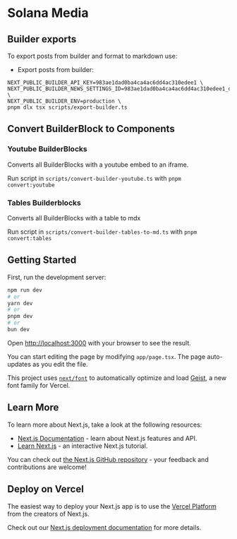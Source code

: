 # Solana Media

## Builder exports

To export posts from builder and format to markdown use:

- Export posts from builder:

```
NEXT_PUBLIC_BUILDER_API_KEY=983ae1dad0ba4ca4ac6dd4ac310edee1 \
NEXT_PUBLIC_BUILDER_NEWS_SETTINGS_ID=983ae1dad0ba4ca4ac6dd4ac310edee1_de254e309a264d9ebe965dc894715005 \
NEXT_PUBLIC_BUILDER_ENV=production \
pnpm dlx tsx scripts/export-builder.ts
```

## Convert BuilderBlock to Components

### Youtube BuilderBlocks

Converts all BuilderBlocks with a youtube embed to an iframe.

Run script in `scripts/convert-builder-youtube.ts` with `pnpm convert:youtube`

### Tables Builderblocks

Converts all BuilderBlocks with a table to mdx

Run script in `scripts/convert-builder-tables-to-md.ts` with `pnpm convert:tables`

## Getting Started

First, run the development server:

```bash
npm run dev
# or
yarn dev
# or
pnpm dev
# or
bun dev
```

Open [http://localhost:3000](http://localhost:3000) with your browser to see the result.

You can start editing the page by modifying `app/page.tsx`. The page auto-updates as you edit the file.

This project uses [`next/font`](https://nextjs.org/docs/app/building-your-application/optimizing/fonts) to automatically optimize and load [Geist](https://vercel.com/font), a new font family for Vercel.

## Learn More

To learn more about Next.js, take a look at the following resources:

- [Next.js Documentation](https://nextjs.org/docs) - learn about Next.js features and API.
- [Learn Next.js](https://nextjs.org/learn) - an interactive Next.js tutorial.

You can check out [the Next.js GitHub repository](https://github.com/vercel/next.js) - your feedback and contributions are welcome!

## Deploy on Vercel

The easiest way to deploy your Next.js app is to use the [Vercel Platform](https://vercel.com/new?utm_medium=default-template&filter=next.js&utm_source=create-next-app&utm_campaign=create-next-app-readme) from the creators of Next.js.

Check out our [Next.js deployment documentation](https://nextjs.org/docs/app/building-your-application/deploying) for more details.
